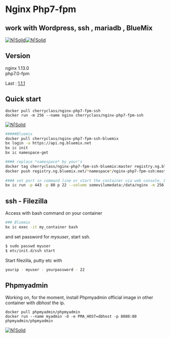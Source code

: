 # Nginx Php7-fpm    
## work with Wordpress, ssh , mariadb , BlueMix        

[![N|Solid](http://cherryclass.net/img/nginx.jpg )](https://nginx.org/)[![N|Solid](http://cherryclass.net/img/php7.jpg )](http://php.net)
   
## Version
nginx 1.13.0  
php7.0-fpm  

Last : [1.1.1](release.md)  

  


## Quick start

```
docker pull cherryclass/nginx-php7-fpm-ssh
docker run -m 256 --name nginx cherryclass/nginx-php7-fpm-ssh
```
[![N|Solid](http://cherryclass.net/img/bluemix.jpg )](https://console.ng.bluemix.net) 
``` sh
#####Bluemix
docker pull cherryclass/nginx-php7-fpm-ssh-bluemix
bx login -a https://api.ng.bluemix.net
bx ic init
bx ic namespace-get   

#### replace *namespace* by your's
docker tag cherryclass/nginx-php7-fpm-ssh-bluemix:master registry.ng.bluemix.net/*namespace*/nginx-php7-fpm-ssh:master 
docker push registry.ng.bluemix.net/*namespace*/nginx-php7-fpm-ssh:master
   
#### set port in command line or start the container via web console, EXPOSE not work in DOKERFILE.
bx ic run -p 443 -p 80 p 22 --volume somevilumedata:/data/nginx -m 256 --name nginx registry.ng.bluemix.net/mynamespace/nginx-php7-ssh
```


## ssh - Filezilla
Access with bash command on your container
``` sh
### Bluemix
bx ic exec -it my_container bash
```
and set password for *mysuser*, start ssh.
```  sh
$ sudo passwd myuser  
$ etc/init.d/ssh start
```

Start filezilla, putty etc with 
```  sh
yourip - myuser - yourpassword - 22
``` 

## Phpmyadmin
Working on, for the moment, install Phpmyadmin official image in other container with *dbhost* the ip.
```
docker pull phpmyadmin/phpmyadmin
docker run --name myadmin -d -e PMA_HOST=dbhost -p 8080:80 phpmyadmin/phpmyadmin
```
[![N|Solid](http://cherryclass.net/img/logocherry180.png )](http://cherryclass.net)
